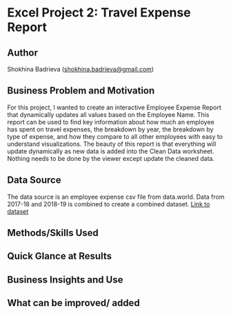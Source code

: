 # Excel Project 2: Travel Expense Report

## Author
Shokhina Badrieva
(shokhina.badrieva@gmail.com)

## Business Problem and Motivation
For this project, I wanted to create an interactive Employee Expense Report that dynamically updates all values based on the Employee Name. This report can be used to find key information about how much an employee has spent on travel expenses, the breakdown by year, the breakdown by type of expense, and how they compare to all other employees with easy to understand visualizations. The beauty of this report is that everything will update dynamically as new data is added into the Clean Data worksheet. Nothing needs to be done by the viewer except update the cleaned data.



## Data Source
The data source is an employee expense csv file from data.world. Data from 2017-18 and 2018-19 is combined to create a combined dataset. [Link to dataset](https://data.world/datagov-uk/9666e74f-016d-4ecf-990a-b215637479b5)


## Methods/Skills Used

## Quick Glance at Results 

## Business Insights and Use

## What can be improved/ added

